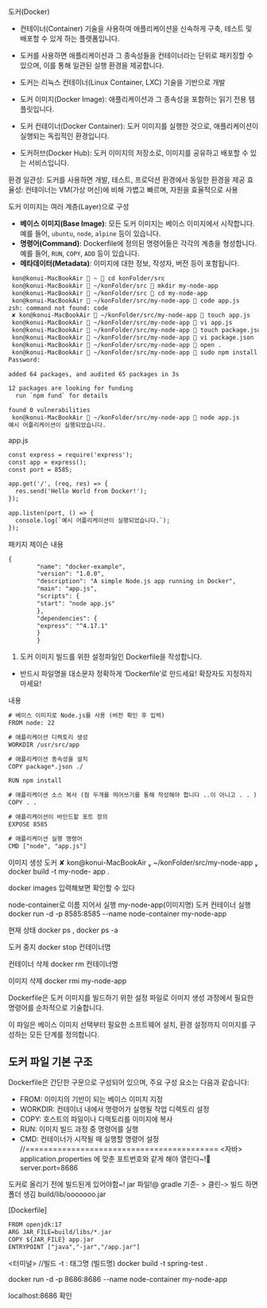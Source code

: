 도커(Docker)
- 컨테이너(Container) 기술을 사용하여 애플리케이션을 신속하게 구축, 테스트 및 배포할 수 있게 하는 플랫폼입니다. 
- 도커를 사용하면 애플리케이션과 그 종속성들을 컨테이너라는 단위로 패키징할 수 있으며, 이를 통해 일관된 실행 환경을 제공합니다.
- 도커는 리눅스 컨테이너(Linux Container, LXC) 기술을 기반으로 개발



- 도커 이미지(Docker Image): 애플리케이션과 그 종속성을 포함하는 읽기 전용 템플릿입니다.
- 도커 컨테이너(Docker Container): 도커 이미지를 실행한 것으로, 애플리케이션이 실행되는 독립적인 환경입니다.
- 도커허브(Docker Hub): 도커 이미지의 저장소로, 이미지를 공유하고 배포할 수 있는 서비스입니다.


환경 일관성: 도커를 사용하면 개발, 테스트, 프로덕션 환경에서 동일한 환경을 제공
효율성: 컨테이너는 VM(가상 머신)에 비해 가볍고 빠르며, 자원을 효율적으로 사용

도커 이미지는 여러 계층(Layer)으로 구성
- **베이스 이미지(Base Image)**: 모든 도커 이미지는 베이스 이미지에서 시작합니다. 예를 들어, `ubuntu`, `node`, `alpine` 등이 있습니다.
- **명령어(Command)**: Dockerfile에 정의된 명령어들은 각각의 계층을 형성합니다. 예를 들어, `RUN`, `COPY`, `ADD` 등이 있습니다.
- **메타데이터(Metadata)**: 이미지에 대한 정보, 작성자, 버전 등이 포함됩니다.


```dtd
 kon@konui-MacBookAir  ~  cd konFolder/src
 kon@konui-MacBookAir  ~/konFolder/src  mkdir my-node-app
 kon@konui-MacBookAir  ~/konFolder/src  cd my-node-app
 kon@konui-MacBookAir  ~/konFolder/src/my-node-app  code app.js
zsh: command not found: code
 ✘ kon@konui-MacBookAir  ~/konFolder/src/my-node-app  touch app.js
 kon@konui-MacBookAir  ~/konFolder/src/my-node-app  vi app.js
 kon@konui-MacBookAir  ~/konFolder/src/my-node-app  touch package.json
 kon@konui-MacBookAir  ~/konFolder/src/my-node-app  vi package.json
 kon@konui-MacBookAir  ~/konFolder/src/my-node-app  open .
 kon@konui-MacBookAir  ~/konFolder/src/my-node-app  sudo npm install
Password:

added 64 packages, and audited 65 packages in 3s

12 packages are looking for funding
  run `npm fund` for details

found 0 vulnerabilities
 kon@konui-MacBookAir  ~/konFolder/src/my-node-app  node app.js
예시 어플리케이션이 실행되었습니다.
```
app.js
```dtd
const express = require('express');
const app = express();
const port = 8585;

app.get('/', (req, res) => {
  res.send('Hello World from Docker!');
});

app.listen(port, () => {
  console.log(`예시 어플리케이션이 실행되었습니다.`);
});

```

패키지 제이슨 내용
```dtd
{
        "name": "docker-example",
        "version": "1.0.0",
        "description": "A simple Node.js app running in Docker",
        "main": "app.js",
        "scripts": {
        "start": "node app.js"
        },
        "dependencies": {
        "express": "^4.17.1"
        }
        }

```
1. 도커 이미지 빌드를 위한 설정파일인 Dockerfile을 작성합니다.
- 반드시 파일명을 대소문자 정확하게 ‘Dockerfile’로 만드세요! 확장자도 지정하지 마세요!

내용
```dtd
# 베이스 이미지로 Node.js를 사용 (버전 확인 후 입력)
FROM node: 22

# 애플리케이션 디렉토리 생성
WORKDIR /usr/src/app

# 애플리케이션 종속성을 설치
COPY package*.json ./

RUN npm install

# 애플리케이션 소스 복사 (점 두개를 띄어쓰기를 통해 작성해야 합니다 ..이 아니고 . . )
COPY . .

# 애플리케이션이 바인드할 포트 정의
EXPOSE 8585

# 애플리케이션 실행 명령어
CMD ["node", "app.js"]

```
이미지 생성 도커 
✘ kon@konui-MacBookAir  ~/konFolder/src/my-node-app  docker build -t my-node-
app .


docker images
입력해보면 확인할 수 있다

node-container로 이름 지어서 실행   my-node-app(이미지명)
도커 컨테이너 실행
docker run -d -p 8585:8585 --name node-container my-node-app


현재 상태
docker ps  , docker ps -a

도커 중지 
docker stop 컨테이너명

컨테이너 삭제
docker rm 컨테이너명

이미지 삭제
docker rmi my-node-app


Dockerfile은 도커 이미지를 빌드하기 위한 설정 파일로
이미지 생성 과정에서 필요한 명령어를 순차적으로 기술합니다. 

이 파일은 베이스 이미지 선택부터 필요한 소프트웨어 설치, 환경 설정까지 
이미지를 구성하는 모든 단계를 정의합니다.

## 도커 파일 기본 구조

Dockerfile은 간단한 구문으로 구성되어 있으며, 주요 구성 요소는 다음과 같습니다:

- FROM: 이미지의 기반이 되는 베이스 이미지 지정
- WORKDIR: 컨테이너 내에서 명령어가 실행될 작업 디렉토리 설정
- COPY: 호스트의 파일이나 디렉토리를 이미지에 복사
- RUN: 이미지 빌드 과정 중 명령어를 실행
- CMD: 컨테이너가 시작될 때 실행할 명령어 설정
//==========================================
<자바>
application.properties 에 맞춘 포트번호와 같게 해야 열린다~!🌟
server.port=8686

도커로 올리기 전에 빌드된게 있어야함~! jar 파일!@
gradle 기준- > 클린-> 빌드 하면 폴더 생김 build/lib/ooooooo.jar

[Dockerfile]
```dtd
FROM openjdk:17
ARG JAR_FILE=build/libs/*.jar
COPY ${JAR_FILE} app.jar
ENTRYPOINT ["java","-jar","/app.jar"]
```

<터미널>
//빌드   -t : 태그명   (빌드명)
docker build -t spring-test .

docker run -d -p 8686:8686 --name node-container my-node-app

localhost:8686 확인
